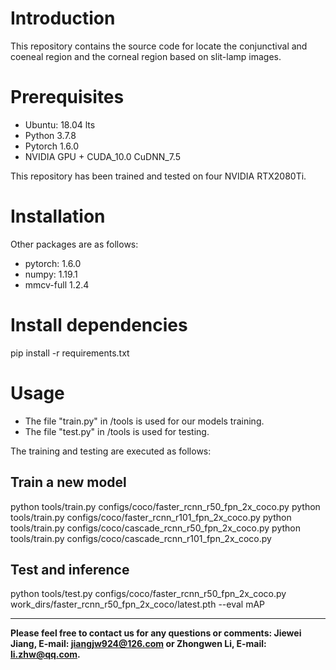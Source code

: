 # Introduction  
This repository contains the source code for locate the conjunctival and coeneal region and the corneal region based on slit-lamp images.

# Prerequisites
* Ubuntu: 18.04 lts
* Python 3.7.8
* Pytorch 1.6.0
* NVIDIA GPU + CUDA_10.0 CuDNN_7.5

This repository has been trained and tested on four NVIDIA RTX2080Ti. 

# Installation
Other packages are as follows:
* pytorch: 1.6.0 
* numpy: 1.19.1
* mmcv-full 1.2.4
# Install dependencies
pip install -r requirements.txt
# Usage
* The file "train.py" in /tools is used for our models training.
* The file "test.py" in /tools is used for testing.

The training and testing are executed as follows:

## Train a new model
python tools/train.py configs/coco/faster_rcnn_r50_fpn_2x_coco.py
python tools/train.py configs/coco/faster_rcnn_r101_fpn_2x_coco.py
python tools/train.py configs/coco/cascade_rcnn_r50_fpn_2x_coco.py
python tools/train.py configs/coco/cascade_rcnn_r101_fpn_2x_coco.py

## Test and inference
python tools/test.py configs/coco/faster_rcnn_r50_fpn_2x_coco.py work_dirs/faster_rcnn_r50_fpn_2x_coco/latest.pth --eval mAP
***

**Please feel free to contact us for any questions or comments: Jiewei Jiang, E-mail: jiangjw924@126.com or Zhongwen Li, E-mail: li.zhw@qq.com.**
